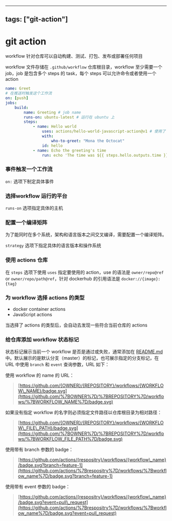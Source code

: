 
---
tags: ["git-action"]
---
# git action
workflow 针对仓库可以自动构建、测试、打包、发布或部署任何项目

workflow 文件存储在 `.github/workflow` 仓库根目录，workflow 至少需要一个 job，job 是包含多个 steps 的 task，每个 steps 可以允许命令或者使用一个 action

```yaml
name: Greet
# 在推送时触发这个工作流
on: [push] 
jobs:
	build:
		name: Greeting # job name
		runs-on: ubuntu-latest # 运行在 ubuntu 上
		steps:
			- name: Hello world
				uses: actions/hello-world-javascript-action@v1 # 使用了 GitHub action 仓库的action
				with:
					who-to-greet: "Mona the Octocat"
				id: hello
			- name: Echo the greeting's time
				run: echo 'The time was ${{ steps.hello.outputs.time }}.'
```

### **事件触发一个工作流**

`on:` 选项下制定具体事件

### **选择workflow 运行的平台**

`runs-on` 选项指定具体的主机

### **配置一个编译矩阵**

为了能同时在多个系统，架构和语言版本之间交叉编译，需要配置一个编译矩阵。

`strategy` 选项下指定具体的语言版本和操作系统

### **使用 actions 仓库**

在 `steps` 选项下使用 `uses` 指定要使用的 action，use 的语法是 `owner/repo@ref` or `owner/repo/path@ref`，针对 dockerhub 的引用语法是 `docker://{image}:{tag}`

### **为 workflow 选择 actions 的类型**

-   docker container actions
-   JavaScript actions

当选择了 actions 的类型后，会自动去发现一些符合当前仓库的 actions

### **给仓库添加 workflow 状态标记**

状态标记展示当前一个 workflow 是否是通过或失败，通常添加在 [README.md](http://README.md) 中。默认展示的是默认分支（master）的标记，也可展示指定的分支标记，在 URL 中使用 `branch` 和 `event` 查询参数，URL 如下：

使用 workflow 的 name 的 URL：

> [https://github.com/{OWNER}/{REPOSITORY}/workflows/{WORKFLOW\_NAME}/badge.svg](https://github.com/%7BOWNER%7D/%7BREPOSITORY%7D/workflows/%7BWORKFLOW_NAME%7D/badge.svg)

如果没有指定 workflow 的名字则必须指定文件路径以仓库根目录为相对路径：

>[https://github.com/{OWNER}/{REPOSITORY}/workflows/{WORKFLOW\_FILE\_PATH}/badge.svg](https://github.com/%7BOWNER%7D/%7BREPOSITORY%7D/workflows/%7BWORKFLOW_FILE_PATH%7D/badge.svg)

使用带有 branch 参数的 badge：

> [https://github.com/actions/{respositry}/workflows/{workflow\_name}/badge.svg?branch=feature-1](https://github.com/actions/%7Brespositry%7D/workflows/%7Bworkflow_name%7D/badge.svg?branch=feature-1)

使用带有 event 参数的 badge：

> [https://github.com/actions/{respositry}/workflows/{workflow\_name}/badge.svg?event=pull\_request](https://github.com/actions/%7Brespositry%7D/workflows/%7Bworkflow_name%7D/badge.svg?event=pull_request)